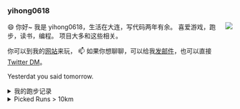 ### yihong0618

<img align="right" src="https://github-readme-stats.vercel.app/api?username=yihong0618&show_icons=true&icon_color=0366d6&text_color=24292e&bg_color=ffffff&hide_title=true" />

😄 你好~ 我是 yihong0618，生活在大连，写代码两年有余。
喜爱游戏，跑步，读书，编程。
项目大多和这些相关。

你可以到我的[网站](https://yihong.run/running/)来玩， 📫 如果你想聊聊，可以给我[发邮件](zouzou0208@gmail.com)，也可以直接 [Twitter DM](https://twitter.com/yihong06181)。

Yesterdat you said tomorrow.


<details>
<summary>我的跑步记录</summary>
![Eana Hufwe](https://raw.githubusercontent.com/yihong0618/blog/master/assets/github.svg)
</details>

<details>
<summary>Picked Runs > 10km</summary>
![Eana Hufwe](https://raw.githubusercontent.com/yihong0618/blog/master/assets/grid.svg)
</details>
